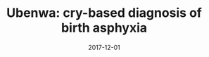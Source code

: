 ---
title: "Ubenwa: cry-based diagnosis of birth asphyxia"
collection: publications
permalink: 
excerpt: '...'
date: 2017-12-01
venue: 'Workshop on Machine Learning for the Developing World, Neural Information and Processing Systems (NIPS), 2017'
paperurl: 'https://arxiv.org/pdf/1711.06405.pdf'
authors: 'Charles C. Onu, Innocent Udeogu, Eyenimi Ndiomu, Urbain Kengni, Doina Precup, Guilherme M. Sant`` ` ``Anna, Edward Alikor, Peace Opara.'
---